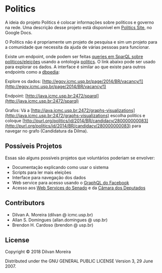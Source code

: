 # Politics

A ideia do projeto Politics é colocar informações sobre políticos e governo na rede. Uma descrição desse projeto está 
disponível em [Politics Site](https://docs.google.com/document/d/1WpqTORGJJsALlZ9OfDaGf-BDzduVJMYLFBSnxltq7Cs/edit?usp=sharing), no Google Docs.

O Politics não é propriamente um projeto de pesquisa e sim um projeto para a comunidade que necessita da ajuda de várias
pessoas para funcionar. 


Existe um endpoint, onde podem ser feitas [queries em SparQL sobre politicos/eleições](http://java.icmc.usp.br:2472/sparql) 
usando a ontologia [politics](https://docs.google.com/drawings/d/1OjMXxxyZcYmSuaIOSlHgY0K4OIxxka2ksXUwlJD7wdE/edit). 
O link abaixo pode ser usado para explorar os dados. A interface é similar ao que existe para outros endpoints como a 
[dbpedia](http://dbpedia.org/resource/Alagoas):

Explore os dados: [http://egov.icmc.usp.br/page/2014/BR/vacancy/1](http://egov.icmc.usp.br/page/2014/BR/vacancy/1)

Endpoint: [http://java.icmc.usp.br:2472/sparql](http://java.icmc.usp.br:2472/sparql)

Grafos: Vá a [http://java.icmc.usp.br:2472/graphs-visualizations](http://java.icmc.usp.br:2472/graphs-visualizations) 
escolha politics e coloque [http://purl.org/politics/id/2014/BR/candidacy/280000000083](http://purl.org/politics/id/2014/BR/candidacy/280000000083)
para navegar no grafo (Candidatura da Dilma).

## Possíveis Projetos

Essas são alguns possíveis projetos que voluntários poderiam se envolver:
* Documentação explicando como usar o sistema
* Scripts para ler mais eleições
* Interface para navegação dos dados
* Web service para acesso usando o [GraphQL do Facebook](https://graphql.org/)
* Acesso aos [Web Services do Senado](https://www12.senado.leg.br/dados-abertos) e da [Câmara dos Deputados](http://www2.camara.leg.br/transparencia/dados-abertos/dados-abertos-legislativo/webservices)

## Contributors

* Dilvan A. Moreira (dilvan @ icmc.usp.br)
* Allan S. Domingues (allan.domingues @ usp.br)
* Brendon H. Cardoso (brendon @ usp.br)

## License

Copyright © 2018 Dilvan Moreira

Distributed under the GNU GENERAL PUBLIC LICENSE Version 3, 29 June 2007.


